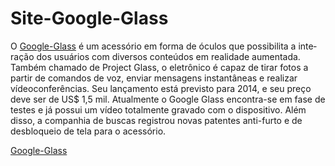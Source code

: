 # Site-Google-Glass

<p>

  O <a href="https://genilsoncavalcante-freelancer.github.io/Site-Google-Glass/index.html">Google-Glass</a> é um aces­sório em forma de óculos que pos­sibi­lita a inte­ração dos usuários com diversos conteú­dos em realidade aumen­tada. Também chamado de Project Glass, o eletrô­nico é capaz de tirar fotos a partir de coman­dos de voz, enviar mensa­gens instan­tâneas e rea­lizar vídeo­con­ferên­cias. Seu lança­mento está previs­to para 2014, e seu preço deve ser de US$ 1,5 mil. Atual­mente o Google Glass encontra-se em fase de testes e já possui um vídeo total­mente gravado com o dispo­sitivo. Além disso, a compa­nhia de buscas regis­trou novas patentes anti-furto e de desblo­queio de tela para o aces­sório.
  
</p>

<a href="https://genilsoncavalcante-freelancer.github.io/Site-Google-Glass/index.html">Google-Glass</a>
